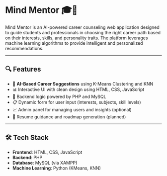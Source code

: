 # Mind Mentor 🎓🧠

Mind Mentor is an AI-powered career counseling web application designed to guide students and professionals in choosing the right career path based on their interests, skills, and personality traits. The platform leverages machine learning algorithms to provide intelligent and personalized recommendations.

---

## 🔍 Features

- 🧠 **AI-Based Career Suggestions** using K-Means Clustering and KNN
- 📊 Interactive UI with clean design using HTML, CSS, JavaScript
- 📁 Backend logic powered by PHP and MySQL
- 📋 Dynamic form for user input (interests, subjects, skill levels)
- 📈 Admin panel for managing users and insights (optional)
- 📌 Resume guidance and roadmap generation (planned)

---

## 🛠️ Tech Stack

- **Frontend**: HTML, CSS, JavaScript
- **Backend**: PHP
- **Database**: MySQL (via XAMPP)
- **Machine Learning**: Python (KMeans, KNN)

